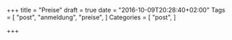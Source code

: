 +++
title = "Preise"
draft = true
date = "2016-10-09T20:28:40+02:00"
Tags = [
  "post", "anmeldung", "preise",
]
Categories = [
  "post",
]

+++

